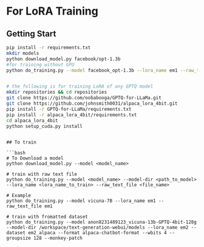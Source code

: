 # For LoRA Training

## Getting Start

```bash
pip install -r requirements.txt
mkdir models
python download_model.py facebook/opt-1.3b
#for training without GPU
python do_training.py --model facebook_opt-1.3b --lora_name em1 --raw_text_file em1 --cpu --load-in-8bit --auto-devices


# the following is for training LoRA of any GPTQ model
mkdir repositories && cd repositories
git clone https://github.com/oobabooga/GPTQ-for-LLaMa.git
git clone https://github.com/johnsmith0031/alpaca_lora_4bit.git
pip install -r GPTQ-for-LLaMa/requirements.txt
pip install -r alpaca_lora_4bit/requirements.txt
cd alpaca_lora_4bit
python setup_cuda.py install
```

```

## To train

```bash
# To Download a model
python download_model.py --model <model_name>

# train with raw text file
python do_training.py --model <model_name> --model-dir <path_to_model> --lora_name <lora_name_to_train> --raw_text_file <file_name>

# Example
python do_training.py --model vicuna-7B --lora_name em1 --raw_text_file em1

# train with fromatted dataset
python do_training.py --model anon8231489123_vicuna-13b-GPTQ-4bit-128g --model-dir /workspace/text-generation-webui/models --lora_name em2 --dataset em2_alpaca --format alpaca-chatbot-format --wbits 4 --groupsize 128 --monkey-patch
```

